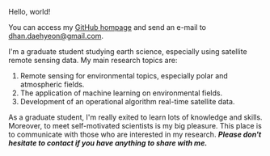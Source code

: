Hello, world!

You can access my [GitHub hompage](https://daehyeon-han.github.io)  and send an e-mail to dhan.daehyeon@gmail.com.

I'm a graduate student studying earth science, especially using satellite remote sensing data. My main research topics are:
1) Remote sensing for environmental topics, especially polar and atmospheric fields.
2) The application of machine learning on environmental fields.
3) Development of an operational algorithm real-time satellite data.

As a graduate student, I'm really exited to learn lots of knowledge and skills. Moreover, to meet self-motivated scientists is my big pleasure. This place is to communicate with those who are interested in my research. ***Please don't hesitate to contact if you have anything to share with me.***

